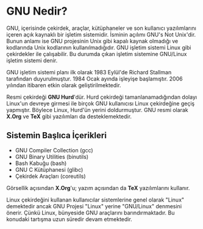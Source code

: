 # GNU Nedir?

GNU, içerisinde çekirdek, araçlar, kütüphaneler ve son kullanıcı yazılımlarını içeren açık kaynaklı bir işletim sistemidir. İsminin açılımı GNU's Not Unix'dir. Bunun anlamı ise GNU projesinin Unix gibi kapalı kaynak olmadığı ve kodlarında Unix kodlarının kullanılmadığıdır. GNU işletim sistemi Linux gibi çekirdekler ile çalışabilir. Bu durumda çıkan işletim sistemine GNU/Linux işletim sistemi denir.

GNU işletim sistemi planı ilk olarak 1983 Eylül'de Richard Stallman tarafından duyurulmuştur. 1984 Ocak ayında işleyişe başlamıştır. 2006 yılından itibaren etkin olarak geliştirilmektedir.

Resmi çekirdeği **GNU Hurd**'dür. Hurd çekirdeği tamanlanamadığından dolayı Linux'un devreye girmesi ile birçok GNU kullanıcısı Linux çekirdeğine geçiş yapmıştır. Böylece Linux, Hurd'ün yerini doldurmuştur. GNU resmi olarak **X.Org** ve **TeX** gibi yazılımları da desteklemektedir.

## Sistemin Başlıca İçerikleri

* GNU Compiler Collection \(gcc\)
* GNU Binary Utilities \(binutils\)
* Bash Kabuğu \(bash\)
* GNU C Kütüphanesi \(glibc\)
* Çekirdek Araçları \(coreutils\)

Görsellik açısından **X.Org**'u; yazım açısından da **TeX** yazılımlarını kullanır. 

Linux çekirdeğini kullanan kullanıcılar sistemlerine genel olarak "Linux" demektedir ancak GNU Projesi "Linux" yerine "GNU/Linux" denmesini önerir. Çünkü Linux, bünyeside GNU araçlarını barındırmaktadır. Bu konudaki tartışma uzun süredir devam etmektedir.



